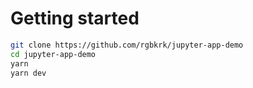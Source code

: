 # Getting started

```bash
git clone https://github.com/rgbkrk/jupyter-app-demo
cd jupyter-app-demo
yarn
yarn dev
```
